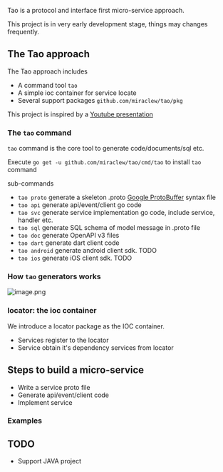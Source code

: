 Tao is a protocol and interface first micro-service approach.

This project is in very early development stage, things may changes frequently.

## The Tao approach
The Tao approach includes

 * A command tool ```tao```
 * A simple ioc container for service locate
 * Several support packages ```github.com/miraclew/tao/pkg```

This project is inspired by a [Youtube presentation](https://www.youtube.com/watch?v=j6ow-UemzBc)
 
### The ```tao``` command
```tao``` command is the core tool to generate code/documents/sql etc.

Execute ```go get -u github.com/miraclew/tao/cmd/tao``` to install ```tao``` command

sub-commands

 * ```tao proto``` generate a skeleton .proto [Google ProtoBuffer](https://developers.google.com/protocol-buffers) syntax file
 * ```tao api``` generate api/event/client go code
 * ```tao svc``` generate service implementation go code, include service, handler etc.
 * ```tao sql``` generate SQL schema of model message in .proto file
 * ```tao doc``` generate OpenAPI v3 files
 * ```tao dart``` generate dart client code
 * ```tao android``` generate android client sdk. TODO
 * ```tao ios``` generate iOS client sdk. TODO

### How ```tao``` generators works

![image.png](doc/images/tao-generators.png)
 
### locator: the ioc container
We introduce a locator package as the IOC container.
 * Services register to the locator 
 * Service obtain it's dependency services from locator 
 
## Steps to build a micro-service
 * Write a service proto file
 * Generate api/event/client code
 * Implement service

### Examples



 
## TODO
 * Support JAVA project
 
